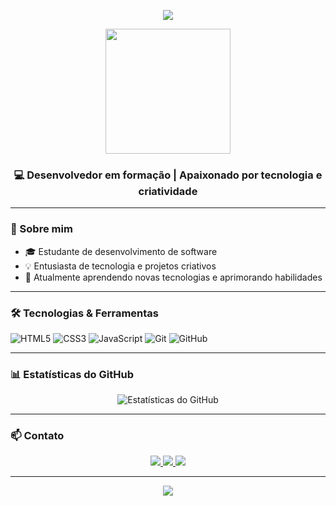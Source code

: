 <p align="center">
  <img src="https://capsule-render.vercel.app/api?type=waving&color=gradient&height=180&section=header&text=Olá,%20eu%20sou%20o%20Fábio!&fontSize=30&fontAlignY=35&animation=fadeIn" />
</p>

<p align="center">
  <img src="https://media.giphy.com/media/qgQUggAC3Pfv687qPC/giphy.gif" width="200" />
</p>

<h3 align="center">💻 Desenvolvedor em formação | Apaixonado por tecnologia e criatividade</h3>

---

### 🚀 Sobre mim

- 🎓 Estudante de desenvolvimento de software
- 💡 Entusiasta de tecnologia e projetos criativos
- 🌱 Atualmente aprendendo novas tecnologias e aprimorando habilidades

---

### 🛠️ Tecnologias & Ferramentas

![HTML5](https://img.shields.io/badge/HTML5-E34F26?style=flat&logo=html5&logoColor=white)
![CSS3](https://img.shields.io/badge/CSS3-1572B6?style=flat&logo=css3&logoColor=white)
![JavaScript](https://img.shields.io/badge/JavaScript-F7DF1E?style=flat&logo=javascript&logoColor=black)
![Git](https://img.shields.io/badge/Git-F05032?style=flat&logo=git&logoColor=white)
![GitHub](https://img.shields.io/badge/GitHub-181717?style=flat&logo=github&logoColor=white)

---

### 📊 Estatísticas do GitHub

<p align="center">
  <img src="https://github-readme-stats.vercel.app/api?username=Fabinxz&show_icons=true&theme=radical" alt="Estatísticas do GitHub" />
</p>

---

### 📫 Contato

<p align="center">
  <a href="mailto:fabio@example.com">
    <img src="https://img.shields.io/badge/-Email-D14836?style=flat&logo=gmail&logoColor=white" />
  </a>
  <a href="https://www.linkedin.com/in/fabio">
    <img src="https://img.shields.io/badge/-LinkedIn-0077B5?style=flat&logo=linkedin&logoColor=white" />
  </a>
  <a href="https://www.instagram.com/fabio">
    <img src="https://img.shields.io/badge/-Instagram-E4405F?style=flat&logo=instagram&logoColor=white" />
  </a>
</p>

---

<p align="center">
  <img src="https://capsule-render.vercel.app/api?section=footer&type=waving&color=gradient&height=120" />
</p>
